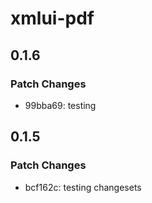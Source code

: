 # xmlui-pdf

## 0.1.6

### Patch Changes

- 99bba69: testing

## 0.1.5

### Patch Changes

- bcf162c: testing changesets
